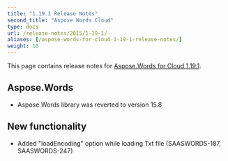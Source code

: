 ```yaml
---
title: "1.19.1 Release Notes"
second_title: "Aspose Words Cloud"
type: docs
url: /release-notes/2015/1-19-1/
aliases: [/aspose-words-for-cloud-1-19-1-release-notes/]
weight: 10
---
```


This page contains release notes for [Aspose.Words for Cloud 1.19.1](http://www.aspose.com/downloads/words/cloud/new-releases/aspose.words-for-cloud-1.19.1/).

## Aspose.Words

- Aspose.Words library was reverted to version 15.8 

## New functionality

- Added "loadEncoding" option while loading Txt file (SAASWORDS-187, SAASWORDS-247)
